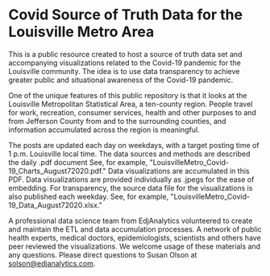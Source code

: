 # Covid Source of Truth Data for the Louisville Metro Area

This is a public resource created to host a source of truth data set and accompanying visualizations related to the Covid-19 pandemic for the Louisville community. The idea is to use data transparency to achieve greater public and situational awareness of the Covid-19 pandemic. 

One of the unique features of this public repository is that it looks at the Louisville Metropolitan Statistical Area, a ten-county region. People travel for work, recreation, consumer services, health and other purposes to and from Jefferson County from and to the surrounding counties, and information accumulated across the region is meaningful. 

The posts are updated each day on weekdays, with a target posting time of 1 p.m. Louisville local time. The data sources and methods are described the daily .pdf document See, for example, "LouisvilleMetro_Covid-19_Charts_August72020.pdf." Data visualizations are accumulated in this PDF. Data visualizations are provided individually as .jpegs for the ease of embedding. For transparency, the source data file for the visualizations is also published each weekday. See, for example, "LouisvilleMetro_Covid-19_Data_August72020.xlsx."

A professional data science team from EdjAnalytics volunteered to create and maintain the ETL and data accumulation processes. A network of public health experts, medical doctors, epidemiologists, scientists and others have peer reviewed the visualizations. We welcome usage of these materials and any questions. Please direct questions to Susan Olson at solson@edjanalytics.com.
